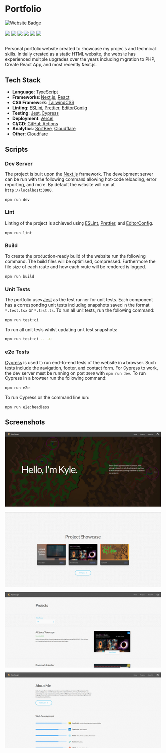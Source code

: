<h1>Portfolio</h1>

<div>
  <a href="https://kylegough.co.uk" target="_blank" rel="noreferrer"><img src="https://img.shields.io/badge/Website-56347C?style=for-the-badge&logoColor=white" alt="Website Badge"/></a>
</div>

<br />

<div>
  <a href="https://github.com/KyleGough/portfolio/actions?query=branch%3Amaster"><img src="https://img.shields.io/github/workflow/status/KyleGough/portfolio/Pre-Merge/master?style=flat-square" /></a>
  <a href="https://github.com/KyleGough/portfolio/actions/workflows/cypress.yml"><img src="https://img.shields.io/github/workflow/status/KyleGough/portfolio/Cypress%20e2e%20Tests?label=cypress&style=flat-square" /></a>
  <a href="https://github.com/KyleGough/portfolio/commits/master"><img src="https://img.shields.io/github/last-commit/KyleGough/portfolio?style=flat-square" /></a>
  <a href="https://github.com/KyleGough/portfolio/pulls"><img src="https://img.shields.io/github/issues-pr/KyleGough/portfolio?style=flat-square" /></a>
  <a href="https://github.com/KyleGough/portfolio/pulls?q=is%3Apr+is%3Aclosed"><img src="https://img.shields.io/github/issues-pr-closed-raw/KyleGough/portfolio?style=flat-square" /></a>
  <a href="https://kylegough.co.uk"><img src="https://img.shields.io/website?down_message=down&style=flat-square&up_message=up&url=https%3A%2F%2Fkylegough.co.uk" /></a>
</div>

<br />

<p>Personal portfolio website created to showcase my projects and technical skills. Initially created as a static HTML website, the website has experienced multiple upgrades over the years including migration to PHP, Create React App, and most recently Next.js.</p>

## Tech Stack

- **Language**: [TypeScript](https://www.typescriptlang.org/)
- **Frameworks**: [Next.js](https://nextjs.org/), [React](https://reactjs.org/)
- **CSS Framework**: [TailwindCSS](https://tailwindcss.com/)
- **Linting**: [ESLint](https://eslint.org/), [Prettier](https://prettier.io/), [EditorConfig](https://editorconfig.org/)
- **Testing**: [Jest](https://jestjs.io/), [Cypress](https://www.cypress.io/)
- **Deployment**: [Vercel](https://vercel.com/)
- **CI/CD**: [GitHub Actions](https://github.com/features/actions)
- **Analytics**: [SplitBee](https://splitbee.io/), [Cloudflare](https://www.cloudflare.com/)
- **Other**: [Cloudflare](https://www.cloudflare.com/)

## Scripts

### Dev Server
The project is built upon the [Next.js](https://nextjs.org/) framework. The development server can be run with the following command allowing hot-code reloading, error reporting, and more. By default the website will run at `http://localhost:3000`.
```sh
npm run dev
```

### Lint
Linting of the project is achieved using [ESLint](https://eslint.org/), [Prettier](https://prettier.io/), and [EditorConfig](https://editorconfig.org/).
```sh
npm run lint
```

### Build
To create the production-ready build of the website run the following command. The build files will be optimised, compressed. Furthermore the file size of each route and how each route will be rendered is logged.
```sh
npm run build
```

### Unit Tests

The portfolio uses [Jest](https://jestjs.io/) as the test runner for unit tests. Each component has a corresponding unit tests including snapshots saved in the format `*.test.tsx` or `*.test.ts`. To run all unit tests, run the following command:
```sh
npm run test:ci
```

To run all unit tests whilst updating unit test snapshots:
```sh
npm run test:ci -- -u
```

### e2e Tests

[Cypress](https://www.cypress.io/) is used to run end-to-end tests of the website in a browser. Such tests include the navigation, footer, and contact form. For Cypress to work, the dev server must be running on port `3000` with `npm run dev`. To run Cypress in a browser run the following command:
```sh
npm run e2e
```

To run Cypress on the command line run:
```sh
npm run e2e:headless
```

## Screenshots

![Portfolio Homepage](./public/img/portfolio-homepage.jpg)

![Portfolio Project Showcase](./public/img/portfolio-project-showcase.jpg)

![Portfolio Projects Page](./public/img/portfolio-projects.jpg)

![Portfolio About Page](./public/img/portfolio-about.jpg)
